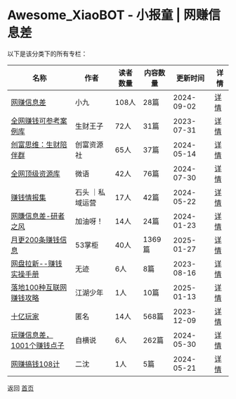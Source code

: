 # Awesome_XiaoBOT - 小报童 | 网赚信息差

以下是该分类下的所有专栏：

| 名称 | 作者 | 读者数量 | 内容数量 | 更新时间 | 详情 |
|------|------|----------|----------|----------|------|
| [网赚信息差](https://xiaobot.net/p/xiaojiuyanxishe?refer=0b133df9-27dc-423b-8101-639049001c13) | 小九 | 108人 | 28篇 |  2024-09-02 | [详情](data/xiaojiuyanxishe.md) |
| [全网赚钱可参考案例库](https://xiaobot.net/p/168168?refer=0b133df9-27dc-423b-8101-639049001c13) | 生财王子 | 72人 | 31篇 |  2023-07-31 | [详情](data/168168.md) |
| [创富思维：生财陪伴群](https://xiaobot.net/p/cf188?refer=0b133df9-27dc-423b-8101-639049001c13) | 创富资源社 | 65人 | 37篇 |  2024-05-14 | [详情](data/cf188.md) |
| [全网顶级资源库](https://xiaobot.net/p/zi-yuan-ku?refer=0b133df9-27dc-423b-8101-639049001c13) | 微语 | 42人 | 76篇 |  2024-07-30 | [详情](data/zi-yuan-ku.md) |
| [赚钱情报集](https://xiaobot.net/p/15272810209?refer=0b133df9-27dc-423b-8101-639049001c13) | 石头 ｜私域运营 | 17人 | 42篇 |  2024-05-22 | [详情](data/15272810209.md) |
| [网賺信息差-研者之风](https://xiaobot.net/p/yzzf?refer=0b133df9-27dc-423b-8101-639049001c13) | 加油呀！ | 14人 | 24篇 |  2024-01-23 | [详情](data/yzzf.md) |
| [月更200条赚钱信息](https://xiaobot.net/p/53zhangguishu?refer=0b133df9-27dc-423b-8101-639049001c13) | 53掌柜 | 40人 | 1369篇 |  2025-01-27 | [详情](data/53zhangguishu.md) |
| [网盘拉新--赚钱实操手册](https://xiaobot.net/p/ZHALK?refer=0b133df9-27dc-423b-8101-639049001c13) | 无迹 | 6人 | 8篇 |  2023-08-16 | [详情](data/ZHALK.md) |
| [落地100种互联网赚钱攻略](https://xiaobot.net/p/tangzhuan?refer=0b133df9-27dc-423b-8101-639049001c13) | 江湖少年 | 1人 | 10篇 |  2025-01-13 | [详情](data/tangzhuan.md) |
| [十亿玩家](https://xiaobot.net/p/wang11?refer=0b133df9-27dc-423b-8101-639049001c13) | 匿名 | 14人 | 568篇 |  2023-12-09 | [详情](data/wang11.md) |
| [玩赚信息差，1001个赚钱点子](https://xiaobot.net/p/dilideputao1?refer=0b133df9-27dc-423b-8101-639049001c13) | 自横说 | 6人 | 262篇 |  2024-05-30 | [详情](data/dilideputao1.md) |
| [网赚搞钱108计](https://xiaobot.net/p/wz?refer=0b133df9-27dc-423b-8101-639049001c13) | 二沈 | 1人 | 5篇 |  2024-05-21 | [详情](data/wz.md) |


返回 [首页](../README.md)
